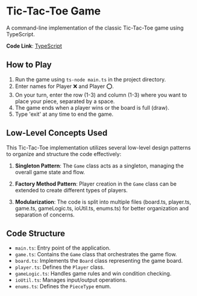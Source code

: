 
# Tic-Tac-Toe Game

A command-line implementation of the classic Tic-Tac-Toe game using TypeScript.

**Code Link**: [TypeScript](main.ts)

## How to Play

1. Run the game using `ts-node main.ts` in the project directory.
2. Enter names for Player ❌ and Player ⭕.
3. On your turn, enter the row (1-3) and column (1-3) where you want to place your piece, separated by a space.
4. The game ends when a player wins or the board is full (draw).
5. Type 'exit' at any time to end the game.


## Low-Level Concepts Used

This Tic-Tac-Toe implementation utilizes several low-level design patterns to organize and structure the code effectively:

1. **Singleton Pattern**: The `Game` class acts as a singleton, managing the overall game state and flow.

2. **Factory Method Pattern**: Player creation in the `Game` class can be extended to create different types of players.

3. **Modularization**: The code is split into multiple files (board.ts, player.ts, game.ts, gameLogic.ts, ioUtil.ts, enums.ts) for better organization and separation of concerns.

## Code Structure

- `main.ts`: Entry point of the application.
- `game.ts`: Contains the `Game` class that orchestrates the game flow.
- `board.ts`: Implements the `Board` class representing the game board.
- `player.ts`: Defines the `Player` class.
- `gameLogic.ts`: Handles game rules and win condition checking.
- `ioUtil.ts`: Manages input/output operations.
- `enums.ts`: Defines the `PieceType` enum.